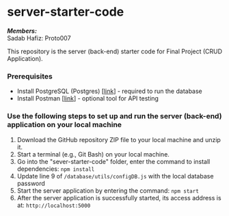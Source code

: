 # server-starter-code

***Members:***\
Sadab Hafiz: Proto007

This repository is the server (back-end) starter code for Final Project (CRUD Application).

### Prerequisites
- Install PostgreSQL (Postgres) [[link](https://www.postgresql.org/download/)] - required to run the database
- Install Postman [[link](https://www.postman.com/downloads/)] - optional tool for API testing 

### Use the following steps to set up and run the server (back-end) application on your local machine
1.	Download the GitHub repository ZIP file to your local machine and unzip it.
2. Start a terminal (e.g., Git Bash) on your local machine.
3.	Go into the "sever-starter-code" folder, enter the command to install dependencies: `npm install` 
4.	Update line 9 of `/database/utils/configDB.js` with the local database password
5.	Start the server application by entering the command: `npm start` 
6.	After the server application is successfully started, its access address is at: `http://localhost:5000` 
